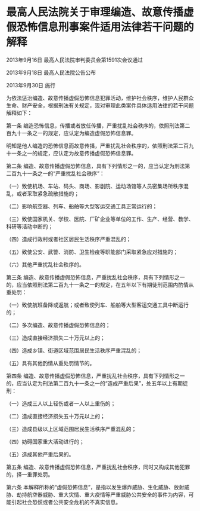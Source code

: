 # 最高人民法院关于审理编造、故意传播虚假恐怖信息刑事案件适用法律若干问题的解释

2013年9月16日 最高人民法院审判委员会第1591次会议通过

2013年9月18日 最高人民法院公告公布

2013年9月30日 施行

<!-- INFO END -->

为依法惩治编造、故意传播虚假恐怖信息犯罪活动，维护社会秩序，维护人民群众生命、财产安全，根据刑法有关规定，现对审理此类案件具体适用法律的若干问题解释如下：

第一条 编造恐怖信息，传播或者放任传播，严重扰乱社会秩序的，依照刑法第二百九十一条之一的规定，应认定为编造虚假恐怖信息罪。

明知是他人编造的恐怖信息而故意传播，严重扰乱社会秩序的，依照刑法第二百九十一条之一的规定，应认定为故意传播虚假恐怖信息罪。

第二条 编造、故意传播虚假恐怖信息，具有下列情形之一的，应当认定为刑法第二百九十一条之一的“严重扰乱社会秩序”：

（一）致使机场、车站、码头、商场、影剧院、运动场馆等人员密集场所秩序混乱，或者采取紧急疏散措施的；

（二）影响航空器、列车、船舶等大型客运交通工具正常运行的；

（三）致使国家机关、学校、医院、厂矿企业等单位的工作、生产、经营、教学、科研等活动中断的；

（四）造成行政村或者社区居民生活秩序严重混乱的；

（五）致使公安、武警、消防、卫生检疫等职能部门采取紧急应对措施的；

（六）其他严重扰乱社会秩序的。

第三条 编造、故意传播虚假恐怖信息，严重扰乱社会秩序，具有下列情形之一的，应当依照刑法第二百九十一条之一的规定，在五年以下有期徒刑范围内酌情从重处罚：

（一）致使航班备降或返航；或者致使列车、船舶等大型客运交通工具中断运行的；

（二）多次编造、故意传播虚假恐怖信息的；

（三）造成直接经济损失二十万元以上的；

（四）造成乡镇、街道区域范围居民生活秩序严重混乱的；

（五）具有其他酌情从重处罚情节的。

第四条 编造、故意传播虚假恐怖信息，严重扰乱社会秩序，具有下列情形之一的，应当认定为刑法第二百九十一条之一的“造成严重后果”，处五年以上有期徒刑：

（一）造成三人以上轻伤或者一人以上重伤的；

（二）造成直接经济损失五十万元以上的；

（三）造成县级以上区域范围居民生活秩序严重混乱的；

（四）妨碍国家重大活动进行的；

（五）造成其他严重后果的。

第五条 编造、故意传播虚假恐怖信息，严重扰乱社会秩序，同时又构成其他犯罪的，择一重罪处罚。

第六条 本解释所称的“虚假恐怖信息”，是指以发生爆炸威胁、生化威胁、放射威胁、劫持航空器威胁、重大灾情、重大疫情等严重威胁公共安全的事件为内容，可能引起社会恐慌或者公共安全危机的不真实信息。
